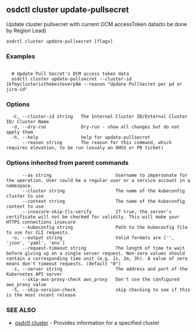 ## osdctl cluster update-pullsecret

Update cluster pullsecret with current OCM accessToken data(to be done by Region Lead)

```
osdctl cluster update-pullsecret [flags]
```

### Examples

```

  # Update Pull Secret's OCM access token data
  osdctl cluster update-pullsecret --cluster-id 1kfmyclusteristhebesteverp8m --reason "Update PullSecret per pd or jira-id"

```

### Options

```
  -C, --cluster-id string   The Internal Cluster ID/External Cluster ID/ Cluster Name
  -d, --dry-run             Dry-run - show all changes but do not apply them
  -h, --help                help for update-pullsecret
      --reason string       The reason for this command, which requires elevation, to be run (usualy an OHSS or PD ticket)
```

### Options inherited from parent commands

```
      --as string                        Username to impersonate for the operation. User could be a regular user or a service account in a namespace.
      --cluster string                   The name of the kubeconfig cluster to use
      --context string                   The name of the kubeconfig context to use
      --insecure-skip-tls-verify         If true, the server's certificate will not be checked for validity. This will make your HTTPS connections insecure
      --kubeconfig string                Path to the kubeconfig file to use for CLI requests.
  -o, --output string                    Valid formats are ['', 'json', 'yaml', 'env']
      --request-timeout string           The length of time to wait before giving up on a single server request. Non-zero values should contain a corresponding time unit (e.g. 1s, 2m, 3h). A value of zero means don't timeout requests. (default "0")
  -s, --server string                    The address and port of the Kubernetes API server
      --skip-aws-proxy-check aws_proxy   Don't use the configured aws_proxy value
  -S, --skip-version-check               skip checking to see if this is the most recent release
```

### SEE ALSO

* [osdctl cluster](osdctl_cluster.md)	 - Provides information for a specified cluster

